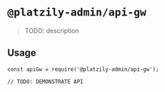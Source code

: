 # `@platzily-admin/api-gw`

> TODO: description

## Usage

```
const apiGw = require('@platzily-admin/api-gw');

// TODO: DEMONSTRATE API
```
